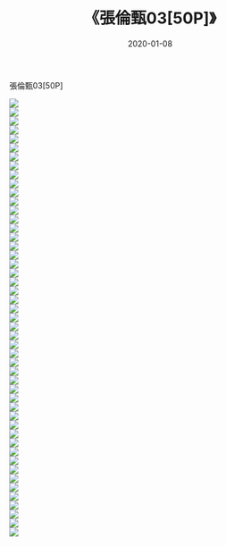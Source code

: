 ﻿---
layout: post
title:  《張倫甄03[50P]》
date:   2020-01-08
img: http://img.660000.xyz/Sharelink/唯美/2020/張倫甄03[50P]/000.jpg
categories: [美女, 清纯, 唯美]
---

張倫甄03[50P]

  ![](http://img.660000.xyz/Sharelink/唯美/2020/張倫甄03[50P]/001.jpg) <br> ![](http://img.660000.xyz/Sharelink/唯美/2020/張倫甄03[50P]/002.jpg) <br> ![](http://img.660000.xyz/Sharelink/唯美/2020/張倫甄03[50P]/003.jpg) <br> ![](http://img.660000.xyz/Sharelink/唯美/2020/張倫甄03[50P]/004.jpg) <br> ![](http://img.660000.xyz/Sharelink/唯美/2020/張倫甄03[50P]/005.jpg) <br> ![](http://img.660000.xyz/Sharelink/唯美/2020/張倫甄03[50P]/006.jpg) <br> ![](http://img.660000.xyz/Sharelink/唯美/2020/張倫甄03[50P]/007.jpg) <br> ![](http://img.660000.xyz/Sharelink/唯美/2020/張倫甄03[50P]/008.jpg) <br> ![](http://img.660000.xyz/Sharelink/唯美/2020/張倫甄03[50P]/009.jpg) <br> ![](http://img.660000.xyz/Sharelink/唯美/2020/張倫甄03[50P]/010.jpg) <br> ![](http://img.660000.xyz/Sharelink/唯美/2020/張倫甄03[50P]/011.jpg) <br> ![](http://img.660000.xyz/Sharelink/唯美/2020/張倫甄03[50P]/012.jpg) <br> ![](http://img.660000.xyz/Sharelink/唯美/2020/張倫甄03[50P]/013.jpg) <br> ![](http://img.660000.xyz/Sharelink/唯美/2020/張倫甄03[50P]/014.jpg) <br> ![](http://img.660000.xyz/Sharelink/唯美/2020/張倫甄03[50P]/015.jpg) <br> ![](http://img.660000.xyz/Sharelink/唯美/2020/張倫甄03[50P]/016.jpg) <br> ![](http://img.660000.xyz/Sharelink/唯美/2020/張倫甄03[50P]/017.jpg) <br> ![](http://img.660000.xyz/Sharelink/唯美/2020/張倫甄03[50P]/018.jpg) <br> ![](http://img.660000.xyz/Sharelink/唯美/2020/張倫甄03[50P]/019.jpg) <br> ![](http://img.660000.xyz/Sharelink/唯美/2020/張倫甄03[50P]/020.jpg) <br> ![](http://img.660000.xyz/Sharelink/唯美/2020/張倫甄03[50P]/021.jpg) <br> ![](http://img.660000.xyz/Sharelink/唯美/2020/張倫甄03[50P]/022.jpg) <br> ![](http://img.660000.xyz/Sharelink/唯美/2020/張倫甄03[50P]/023.jpg) <br> ![](http://img.660000.xyz/Sharelink/唯美/2020/張倫甄03[50P]/024.jpg) <br> ![](http://img.660000.xyz/Sharelink/唯美/2020/張倫甄03[50P]/025.jpg) <br> ![](http://img.660000.xyz/Sharelink/唯美/2020/張倫甄03[50P]/026.jpg) <br> ![](http://img.660000.xyz/Sharelink/唯美/2020/張倫甄03[50P]/027.jpg) <br> ![](http://img.660000.xyz/Sharelink/唯美/2020/張倫甄03[50P]/028.jpg) <br> ![](http://img.660000.xyz/Sharelink/唯美/2020/張倫甄03[50P]/029.jpg) <br> ![](http://img.660000.xyz/Sharelink/唯美/2020/張倫甄03[50P]/030.jpg) <br> ![](http://img.660000.xyz/Sharelink/唯美/2020/張倫甄03[50P]/031.jpg) <br> ![](http://img.660000.xyz/Sharelink/唯美/2020/張倫甄03[50P]/032.jpg) <br> ![](http://img.660000.xyz/Sharelink/唯美/2020/張倫甄03[50P]/033.jpg) <br> ![](http://img.660000.xyz/Sharelink/唯美/2020/張倫甄03[50P]/034.jpg) <br> ![](http://img.660000.xyz/Sharelink/唯美/2020/張倫甄03[50P]/035.jpg) <br> ![](http://img.660000.xyz/Sharelink/唯美/2020/張倫甄03[50P]/036.jpg) <br> ![](http://img.660000.xyz/Sharelink/唯美/2020/張倫甄03[50P]/037.jpg) <br> ![](http://img.660000.xyz/Sharelink/唯美/2020/張倫甄03[50P]/038.jpg) <br> ![](http://img.660000.xyz/Sharelink/唯美/2020/張倫甄03[50P]/039.jpg) <br> ![](http://img.660000.xyz/Sharelink/唯美/2020/張倫甄03[50P]/040.jpg) <br> ![](http://img.660000.xyz/Sharelink/唯美/2020/張倫甄03[50P]/041.jpg) <br> ![](http://img.660000.xyz/Sharelink/唯美/2020/張倫甄03[50P]/042.jpg) <br> ![](http://img.660000.xyz/Sharelink/唯美/2020/張倫甄03[50P]/043.jpg) <br> ![](http://img.660000.xyz/Sharelink/唯美/2020/張倫甄03[50P]/044.jpg) <br> ![](http://img.660000.xyz/Sharelink/唯美/2020/張倫甄03[50P]/045.jpg) <br> ![](http://img.660000.xyz/Sharelink/唯美/2020/張倫甄03[50P]/046.jpg) <br> ![](http://img.660000.xyz/Sharelink/唯美/2020/張倫甄03[50P]/047.jpg) <br> ![](http://img.660000.xyz/Sharelink/唯美/2020/張倫甄03[50P]/048.jpg) <br> ![](http://img.660000.xyz/Sharelink/唯美/2020/張倫甄03[50P]/049.jpg) <br>